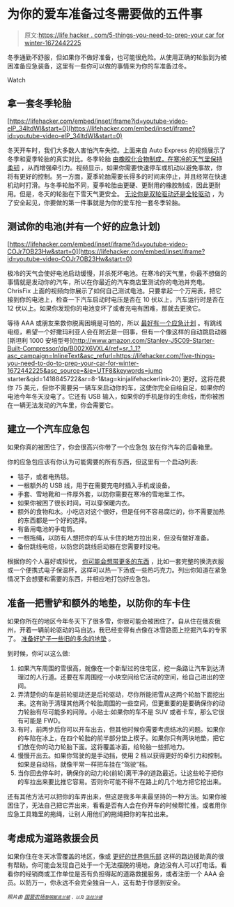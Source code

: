 # 为你的爱车准备过冬需要做的五件事

> 原文:[https://life hacker . com/5-things-you-need-to-prep-your car for winter-1672442225](https://lifehacker.com/five-things-you-need-to-do-to-prep-your-car-for-winter-1672442225)

冬季通勤不舒服，但如果你不做好准备，也可能很危险。从使用正确的轮胎到为被困准备应急装备，这里有一些你可以做的事情来为你的车准备过冬。

Watch

## 拿一套冬季轮胎

 [https://lifehacker.com/embed/inset/iframe?id=youtube-video-elP_34ltdWI&start=0](https://lifehacker.com/embed/inset/iframe?id=youtube-video-elP_34ltdWI&start=0) 

冬天开车时，我们大多数人害怕汽车失控。上面来自 Auto Express 的视频展示了冬季和夏季轮胎的真实对比。冬季轮胎 [由橡胶化合物制成，在寒冷的天气里保持柔韧](http://www.tirebuyer.com/education/all-season-tires-vs-winter-tires#.VJHaporF_bw) ，从而增强牵引力。视频显示，如果你需要快速停车或机动以避免事故，你将有更好的控制。另一方面，夏季轮胎需要长得多的时间来停止，并且经常在快速机动时打滑。与冬季轮胎不同，夏季轮胎由更硬、更耐用的橡胶制成，因此更耐用。但是，冬天的轮胎在下雪天气更安全。 [无论你是双轮驱动还是全轮驱动](http://jalopnik.com/lets-settle-the-winter-tires-vs-all-wheel-drive-debat-1462180324) ，为了安全起见，你要做的第一件事就是为你的爱车抢一套冬季轮胎。

## 测试你的电池(并有一个好的应急计划)

 [https://lifehacker.com/embed/inset/iframe?id=youtube-video-COJr7OB23Hw&start=0](https://lifehacker.com/embed/inset/iframe?id=youtube-video-COJr7OB23Hw&start=0) 

极冷的天气会使好电池启动缓慢，并杀死坏电池。在寒冷的天气里，你最不想做的事情就是发动你的汽车，所以在你最近的汽车商店里测试你的电池并充电。ChrisFix 上面的视频向你展示了如何自己测试电池。只要拿起一个万用表，把它接到你的电池上，检查一下汽车启动时电压是否在 10 伏以上，汽车运行时是否在 12 伏以上。如果你发现你的电池变坏了或者充电有困难，那就去更换它。

等待 AAA 或朋友来救你脱离困境是可怕的，所以 [最好有一个应急计划](https://lifehacker.com/how-do-i-jump-start-a-car-5820407) 。有跳线电缆，希望一个好撒玛利亚人会在附近是一回事，但有一个像这样的自动跳启动器 [斯坦利 1000 安培型号](http://www.amazon.com/Stanley-J5C09-Starter-Built-Compressor/dp/B002X6VXL4/ref=sr_1_1?asc_campaign=InlineText&asc_refurl=https://lifehacker.com/five-things-you-need-to-do-to-prep-your-car-for-winter-1672442225&asc_source=&ie=UTF8&keywords=jump starter&qid=1418845722&sr=8-1&tag=kinjalifehackerlink-20) 更好。这将花费你 75 美元，但你不需要另一辆车来启动你的车，这使你完全自给自足，如果你的电池今年冬天没电了。它还有 USB 输入，如果你的手机是你的生命线，而你被困在一辆无法发动的汽车里，你会需要它。

## 建立一个汽车应急包

如果你真的被困住了，你会很高兴你带了一个应急包 放在你汽车的后备箱里。

你的应急包应该有你认为可能需要的所有东西，但这里有一个启动列表:

*   毯子，或者电热毯。
*   一根额外的 USB 线，用于在需要充电时插入手机或设备。
*   手套、雪地靴和一件厚外套，以防你需要在寒冷的雪地里工作。
*   如果你被困了很长时间，可以穿保暖内衣。
*   额外的食物和水。小吃店对这个很好，但是任何不容易腐烂的，你不需要加热的东西都是一个好的选择。
*   有备用电池的手电筒。
*   一根拖绳，以防有人想把你的车从卡住的地方拉出来，但没有做好准备。
*   备份跳线电缆，以防您的跳线启动器在您需要时没电。

根据你的个人喜好或担忧， [你可能会想带更多的东西](https://lifehacker.com/30-essential-things-you-should-keep-in-your-car-1263514115) ，比如一套完整的换洗衣服或一个便携式电子保温杯，这样可以热一下汤或一些热巧克力。列出你知道在紧急情况下会想要和需要的东西，并相应地打包好应急包。

## 准备一把雪铲和额外的地垫，以防你的车卡住

如果你所在的地区今年冬天下了很多雪，你很可能会被困住了。自从住在俄亥俄州，开着一辆前轮驱动的马自达，我已经变得有点像在冰雪路面上挖掘汽车的专家了。 [准备好铲子](https://lifehacker.com/keep-a-trash-can-in-your-car-for-snow-emergencies-and-1463514568)[一些旧的多余的地垫](http://lifehacker.com/use-your-floor-mats-for-traction-in-the-snow-5856986) 。

到时候，你可以这么做:

1.  如果汽车周围的雪很高，就像在一个新犁过的住宅区，挖一条路让汽车到达清理过的人行道。还要在车周围挖一小块空间给它活动的空间，给自己进出的空间。
2.  弄清楚你的车是前轮驱动还是后轮驱动，尽你所能把雪从这两个轮胎下面挖出来。这有助于清理其他两个轮胎周围的一些空间，但更重要的是要确保你的动力轮胎有尽可能多的间隙。小贴士:如果你的车不是 SUV 或者卡车，那么它很有可能是 FWD。
3.  有时，前两步后你可以开车出去，但其他时候你需要考虑结冰的问题。如果你的车陷在冰上，在四个轮胎的前半部分垫上楔子。如果你只有两块地垫，把它们放在你的动力轮胎下面。这将覆盖冰面，给轮胎一些抓地力。
4.  慢慢开出去。如果你驾驶的是手动挡，使用 2 档以获得更好的牵引力和控制。如果是自动档，就像平常一样把车挂在“驾驶”档。
5.  当你回去停车时，确保你的动力轮(前轮)离干净的道路最近。让这些轮子把你的车拉出来要比推它容易。否则你可能不得不在路上的几个地方把它挖出来。

还有其他方法可以把你的车弄出来，但这是我多年来最坚持的一种方法。如果你被困住了，无法自己把它弄出来，看看是否有人会在你开车的时候帮忙推，或者用你应急工具箱里的拖绳，让别人用他们的拖绳把你的车拉出来。

## 考虑成为道路救援会员

如果你住在冬天冰雪覆盖的地区，像或 [更好的世界俱乐部](http://www.betterworldclub.com/) 这样的路边援助真的很有帮助。你可能会发现自己处于一个无法摆脱的境地，身边没有人可以打电话。看看你的经销商或工作单位是否有负担得起的道路救援服务，或者注册一个 AAA 会员。以防万一，你永远不会完全独自一人，这有助于你感到安全。

*<small>照片由</small>* [*<small>国营农场</small>*](https://www.flickr.com/photos/statefarm/8364920100)*<small></small>*<small>[*<small>黎明斯克兰顿</small>*](https://www.flickr.com/photos/68782989@N03/8320434990) *<small>，以及</small>* [*<small>法拉沙德</small>*](https://www.flickr.com/photos/f_jean/3125137973)<small></small></small>

<small></small>